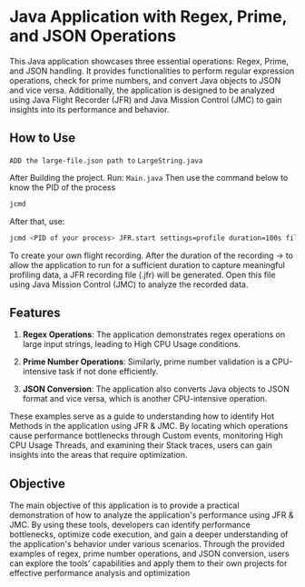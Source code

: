 # Java Application with Regex, Prime, and JSON Operations
This Java application showcases three essential operations: Regex, Prime, and JSON handling. It provides functionalities to perform regular expression operations, check for prime numbers, and convert Java objects to JSON and vice versa.  Additionally, the application is designed to be analyzed using Java Flight Recorder (JFR) and Java Mission Control (JMC) to gain insights into its performance and behavior.

## How to Use

``ADD the large-file.json path to`` ``LargeString.java``

After Building the project. Run: ```Main.java```
Then use the command below to know the PID of the process
```bash
jcmd
```
After that, use:
```bash
jcmd <PID of your process> JFR.start settings=profile duration=100s filename=<PATH>
```
To create your own flight recording. After the duration of the recording -> to allow the application to run for a sufficient duration to capture meaningful profiling data, a JFR recording file (.jfr) will be generated. Open this file using Java Mission Control (JMC) to analyze the recorded data.


## Features
1. **Regex Operations**: The application demonstrates regex operations on large input strings, leading to High CPU Usage conditions.

2. **Prime Number Operations**: Similarly, prime number validation is a CPU-intensive task if not done efficiently.

3. **JSON Conversion**: The application also converts Java objects to JSON format and vice versa, which is another CPU-intensive operation.

These examples serve as a guide to understanding how to identify Hot Methods in the application using JFR & JMC. By locating which operations cause performance bottlenecks through Custom events, monitoring High CPU Usage Threads, and examining their Stack traces, users can gain insights into the areas that require optimization.

## Objective
The main objective of this application is to provide a practical demonstration of how to analyze the application's performance using JFR & JMC. By using these tools, developers can identify performance bottlenecks, optimize code execution, and gain a deeper understanding of the application's behavior under various scenarios. Through the provided examples of regex, prime number operations, and JSON conversion, users can explore the tools' capabilities and apply them to their own projects for effective performance analysis and optimization